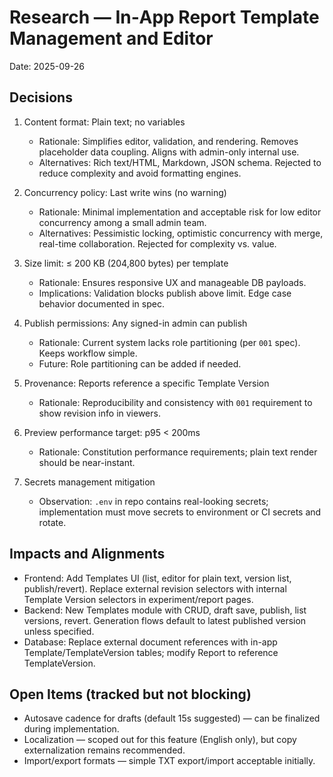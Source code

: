 # Research — In‑App Report Template Management and Editor

Date: 2025-09-26

## Decisions

1. Content format: Plain text; no variables
   - Rationale: Simplifies editor, validation, and rendering. Removes placeholder data coupling. Aligns with admin-only internal use.
   - Alternatives: Rich text/HTML, Markdown, JSON schema. Rejected to reduce complexity and avoid formatting engines.

2. Concurrency policy: Last write wins (no warning)
   - Rationale: Minimal implementation and acceptable risk for low editor concurrency among a small admin team.
   - Alternatives: Pessimistic locking, optimistic concurrency with merge, real-time collaboration. Rejected for complexity vs. value.

3. Size limit: ≤ 200 KB (204,800 bytes) per template
   - Rationale: Ensures responsive UX and manageable DB payloads.
   - Implications: Validation blocks publish above limit. Edge case behavior documented in spec.

4. Publish permissions: Any signed-in admin can publish
   - Rationale: Current system lacks role partitioning (per `001` spec). Keeps workflow simple.
   - Future: Role partitioning can be added if needed.

5. Provenance: Reports reference a specific Template Version
   - Rationale: Reproducibility and consistency with `001` requirement to show revision info in viewers.

6. Preview performance target: p95 < 200ms
   - Rationale: Constitution performance requirements; plain text render should be near-instant.

7. Secrets management mitigation
   - Observation: `.env` in repo contains real-looking secrets; implementation must move secrets to environment or CI secrets and rotate.

## Impacts and Alignments

- Frontend: Add Templates UI (list, editor for plain text, version list, publish/revert). Replace external revision selectors with internal Template Version selectors in experiment/report pages.
- Backend: New Templates module with CRUD, draft save, publish, list versions, revert. Generation flows default to latest published version unless specified.
- Database: Replace external document references with in-app Template/TemplateVersion tables; modify Report to reference TemplateVersion.

## Open Items (tracked but not blocking)

- Autosave cadence for drafts (default 15s suggested) — can be finalized during implementation.
- Localization — scoped out for this feature (English only), but copy externalization remains recommended.
- Import/export formats — simple TXT export/import acceptable initially.
